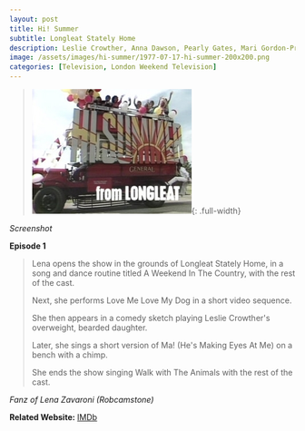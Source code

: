 ```yaml
---
layout: post
title: Hi! Summer
subtitle: Longleat Stately Home
description: Leslie Crowther, Anna Dawson, Pearly Gates, Mari Gordon-Price, Derek Griffiths, Derek Griffiths, Lena Zavaroni.
image: /assets/images/hi-summer/1977-07-17-hi-summer-200x200.png
categories: [Television, London Weekend Television]
---
```


> ![Screenshot](/assets/images/hi-summer/1977-07-17-hi-summer.jpg){: .full-width}

<cite>Screenshot</cite>

**Episode 1**

> Lena opens the show in the grounds of Longleat Stately Home, in a song and dance routine titled A Weekend In The Country, with the rest of the cast.
>
> Next, she performs Love Me Love My Dog in a short video sequence.
>
> She then appears in a comedy sketch playing Leslie Crowther's overweight, bearded daughter.
>
> Later, she sings a short version of Ma! (He's Making Eyes At Me) on a bench with a chimp.
>
> She ends the show singing Walk with The Animals with the rest of the cast.

<cite>Fanz of Lena Zavaroni (Robcamstone)</cite>

**Related Website:**
<span class="post-categories">[IMDb](https://www.imdb.com/title/tt1434031)</span>

